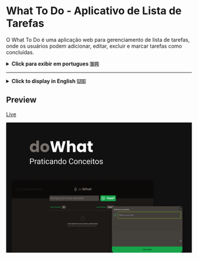 # What To Do - Aplicativo de Lista de Tarefas

O What To Do é uma aplicação web para gerenciamento de lista de tarefas, onde os usuários podem adicionar, editar, excluir e marcar tarefas como concluídas.


<details>
<summary><strong>Click para exibir em portugues 🇧🇷 </strong></summary>

## Instalação

1. Clone o repositório para o seu ambiente local:

```bash
git clone https://github.com/Frankdias92/code-challenges.git
```

2. Instale as dependências do projeto:

```bash
npm install
```

3. Inicie o servidor de desenvolvimento:

```bash
npm start
```

## Uso

Após iniciar o servidor, acesse a aplicação em [http://localhost:5173](http://localhost:5173) no seu navegador.

### Recursos Principais:

- **Adicionar Tarefa:** Os usuários podem adicionar novas tarefas utilizando o botão "+".
- **Editar Tarefa:** Clicando em uma tarefa existente, os usuários podem editar o título e o conteúdo da tarefa.
- **Excluir Tarefa:** Os usuários podem excluir uma tarefa clicando no ícone de lixeira.
- **Marcar Tarefa Concluída:** Os usuários podem marcar uma tarefa como concluída clicando no ícone de marcação.

## Estrutura do Projeto

O projeto está estruturado da seguinte maneira:

```
what-to-do/
  ├── src/
  │   ├── components/
  │   │   ├── header.tsx
  │   │   ├── newNoteTask.tsx
  │   │   ├── noteTask.tsx
  │   │   └── ...
  │   ├── app.tsx
  │   └── ...
  ├── public/
  ├── package.json
  └── README.md
```

## Tecnologias Utilizadas

- React
- TypeScript
- Radix UI
- Lucide React
- Sonner (para notificações)

## Contribuição

Contribuições são bem-vindas! Sinta-se à vontade para abrir uma issue ou enviar uma solicitação de pull.

## Licença

Este projeto é licenciado sob a [Licença MIT](https://opensource.org/licenses/MIT).

## Autor

Nome do Autor - [@Frankdias92](https://github.com/Frankdias92)

## Créditos

#### À Escola Rocketseat e Equipe:

Gostaria de expressar à Escola Rocketseat e à sua incrível equipe por fornecerem recursos valiosos, suporte inestimável e inspiração constante ao longo do desenvolvimento deste projeto. Sem o apoio e a orientação excepcionais da Rocketseat e do Diego, este projeto não teria se tornado realidade.

Agradeço por:

Conteúdo de alta qualidade: Aprofundei meus conhecimentos e aprimorei minhas habilidades através dos cursos, tutoriais e materiais didáticos impecáveis da Rocketseat.
Comunidade vibrante: Encontrei suporte, colaboração e troca de experiências valiosas na comunidade engajada da Rocketseat, composta por alunos e profissionais talentosos.
Suporte personalizado: A equipe da Rocketseat se mostrou sempre disponível e pronta para solucionar dúvidas, oferecer orientação e solucionar problemas com presteza e profissionalismo.

À Autora do Design Original, Millena Martins:

Meus sinceros agradecimentos à talentosa Millena Martins pela criação do design original que serviu como base para este projeto. Sua criatividade, bom gosto e atenção aos detalhes resultaram em um design inspirador e de alta qualidade, que guiou e elevou meu trabalho.


Conclusão:

O sucesso deste projeto se deve, em grande parte, ao apoio fundamental da Escola Rocketseat, sua equipe dedicada, Diego, Mayk e à talentosa Millena Martins. Sou imensamente grato por suas contribuições inestimáveis e por tornarem este projeto uma realidade.

## Aprendezido com esse projeto

Durante o desenvolvimento do projeto "doWhat", foram adquiridos diversos conhecimentos e habilidades em diferentes áreas. Abaixo, destacam-se os principais aprendizados obtidos:

Desenvolvimento Frontend com React:

Aprofundei-me no uso do React para criar interfaces de usuário dinâmicas e interativas com tailwind.

Aprendi a criar e gerenciar componentes reutilizáveis, melhorando a organização e manutenção do código.

Integração de Bibliotecas Externas: 

Ganhei experiência na integração de bibliotecas de terceiros, como @radix-ui/react-dialog e lucide-react, para adicionar funcionalidades pré-construídas ao projeto.

Persistência de Dados com localStorage:

Implementei a persistência de dados utilizando o localStorage do navegador, permitindo que as tarefas fossem salvas localmente e recuperadas entre sessões.

Gerenciamento de Estado com Hooks:

Utilizei os hooks useState e useEffect para gerenciar o estado dos componentes, proporcionando uma experiência de usuário mais dinâmica e responsiva.

Acessibilidade e Usabilidade:

Explorei práticas de acessibilidade ao garantir que o projeto fosse acessível a uma ampla gama de usuários, incluindo a adição de descrições alternativas para ícones e o uso de elementos semânticos adequados.

</details>





---

<details>
<summary><strong>Click to display in English 🇺🇸
 </strong></summary>


## What To Do: A To-Do List App

What To Do is a web application for managing task lists, where users can add, edit, delete, and mark tasks as completed.

## Installation

1. Clone the repository to your local environment:

```bash
git clone https://github.com/Frankdias92/code-challenges.git
```

2. Install the project's dependencies:

```bash
npm install
```

3. Start the development server:

```bash
npm start
```

## Usage

After starting the server, access the application at http://localhost:5173 in your browser.

### Main Features:

- **Add Task:** Users can add new tasks using the "+" button.
- **Edit Task:** By clicking on an existing task, users can edit the task's title and content.
- **Delete Task:** Users can delete a task by clicking on the trash icon.
- **Mark Task as Completed:** Users can mark a task as completed by clicking on the checkmark icon.

## Project Structure

The project is structured as follows:

```
what-to-do/
  ├── src/
  │   ├── components/
  │   │   ├── header.tsx
  │   │   ├── newNoteTask.tsx
  │   │   ├── noteTask.tsx
  │   │   └── ...
  │   ├── app.tsx
  │   └── ...
  ├── public/
  ├── package.json
  └── README.md
```

## Technologies Used

- React
- TypeScript
- Radix UI
- Lucide React
- Sonner (for notifications)

## Contributing

Contributions are welcome! Feel free to open an issue or submit a pull request.

## License

This project is licensed under the MIT License: [https://opensource.org/licenses/MIT](https://opensource.org/licenses/MIT).

## Author

Author Name - @Frankdias92: [https://github.com/Frankdias92](https://github.com/Frankdias92)

## Credits

#### To Rocketseat School and Team:

I would like to express my sincere gratitude to Rocketseat School and its incredible team for providing valuable resources, invaluable support, and constant inspiration throughout the development of this project. Without the exceptional support and guidance of Rocketseat and Diego, this project would not have become a reality.

I am grateful for:

* High-quality content: I deepened my knowledge and improved my skills through Rocketseat's impeccable courses, tutorials, and teaching materials.
* Vibrant community: I found support, collaboration, and valuable exchange of experiences in Rocketseat's engaged community, composed of talented students and professionals.
* Personalized support: The Rocketseat team was always available and ready to solve doubts, offer guidance, and solve problems with promptness and professionalism.

To the Original Design Author, Millena Martins:

My sincere thanks to the talented Millena Martins for creating the original design that served as the basis for this project. Her creativity, good taste, and attention to detail resulted in an inspiring and high-quality design that guided and elevated my work.


Conclusion:

The success of this project is largely due to the fundamental support of Rocketseat School, its dedicated team, Diego, Mayk, and the talented Millena Martins. I am immensely grateful for their invaluable contributions and for making this project a reality.

## Learnings from this project

During the development of the "doWhat" project, several knowledge and skills were acquired in different areas. Below, the main learnings obtained are highlighted:

Frontend Development with React:

* I deepened my use of React to create dynamic and interactive user interfaces with Tailwind.
* I learned how to create and manage reusable components, improving code organization and maintainability.

Integration of External Libraries:

* I gained experience integrating third-party libraries, such as @radix-ui/react-dialog and lucide-react, to add pre-built features to the project.

Data Persistence with localStorage:

* I implemented data persistence using the browser's localStorage, allowing tasks to be saved locally and retrieved between sessions.

State Management with Hooks:

* I used the useState and useEffect hooks to manage the state of the components, providing a more dynamic and responsive user experience.

Accessibility and Usability:

* I explored accessibility practices by ensuring that the project was accessible to a wide range of users, including adding alt text for icons and using appropriate semantic elements.


</details>


## Preview

[Live](https://do-what-dxulaskua-frankdias92s-projects.vercel.app/)

![Captura de tela da aplicação](./public/capa-doWhat.png)
